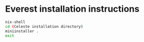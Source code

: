 # Everest installation instructions

```bash
nix-shell
cd (Celeste installation directory)
miniinstaller .
exit
```
